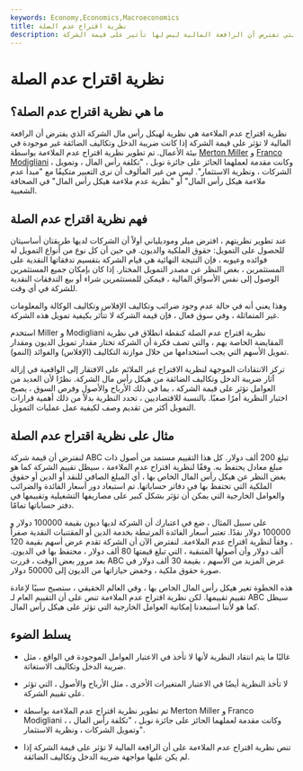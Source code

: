 ```yaml
---
keywords: Economy,Economics,Macroeconomics
title: نظرية اقتراح عدم الصلة
description: نظرية اقتراح عدم الملاءمة هي نظرية هيكل رأس مال الشركة التي تفترض أن الرافعة المالية ليس لها تأثير على قيمة الشركة.
---
```


# نظرية اقتراح عدم الصلة
## ما هي نظرية اقتراح عدم الصلة؟

نظرية اقتراح عدم الملاءمة هي نظرية لهيكل رأس مال الشركة الذي يفترض أن الرافعة المالية لا تؤثر على قيمة الشركة إذا كانت ضريبة الدخل وتكاليف الضائقة غير موجودة في بيئة الأعمال. تم تطوير نظرية اقتراح عدم الملاءمة بواسطة [Merton Miller](/merton-miller) و [Franco Modigliani](/franco-modigliani) ، وكانت مقدمة لعملهما الحائز على جائزة نوبل ، "تكلفة رأس المال ، وتمويل الشركات ، ونظرية الاستثمار". ليس من غير المألوف أن نرى التعبير متكيفًا مع "مبدأ عدم ملاءمة هيكل رأس المال" أو "نظرية عدم ملاءمة هيكل رأس المال" في الصحافة الشعبية.

## فهم نظرية اقتراح عدم الصلة

عند تطوير نظريتهم ، افترض ميلر وموديلياني أولاً أن الشركات لديها طريقتان أساسيتان للحصول على التمويل: حقوق الملكية والديون. في حين أن كل نوع من أنواع التمويل له فوائده وعيوبه ، فإن النتيجة النهائية هي قيام الشركة بتقسيم تدفقاتها النقدية على المستثمرين ، بغض النظر عن مصدر التمويل المختار. إذا كان بإمكان جميع المستثمرين الوصول إلى نفس الأسواق المالية ، فيمكن للمستثمرين شراء أو بيع التدفقات النقدية للشركة في أي وقت.

وهذا يعني أنه في حالة عدم وجود ضرائب وتكاليف الإفلاس وتكاليف الوكالة والمعلومات غير المتماثلة ، وفي سوق فعال ، فإن قيمة الشركة لا تتأثر بكيفية تمويل هذه الشركة.

استخدم Miller و Modigliani نظرية اقتراح عدم الصلة كنقطة انطلاق في نظرية المقايضة الخاصة بهم ، والتي تصف فكرة أن الشركة تختار مقدار تمويل الديون ومقدار تمويل الأسهم التي يجب استخدامها من خلال موازنة التكاليف (الإفلاس) والفوائد (النمو).

تركز الانتقادات الموجهة لنظرية الاقتراح غير الملائم على الافتقار إلى الواقعية في إزالة آثار ضريبة الدخل وتكاليف الضائقة من هيكل رأس مال الشركة. نظرًا لأن العديد من العوامل تؤثر على قيمة الشركة ، بما في ذلك الأرباح والأصول وفرص السوق ، يصبح اختبار النظرية أمرًا صعبًا. بالنسبة للاقتصاديين ، تحدد النظرية بدلاً من ذلك أهمية قرارات التمويل أكثر من تقديم وصف لكيفية عمل عمليات التمويل.

## مثال على نظرية اقتراح عدم الصلة

لنفترض أن قيمة شركة ABC تبلغ 200 ألف دولار. كل هذا التقييم مستمد من أصول ذات مبلغ معادل يحتفظ به. وفقًا لنظرية اقتراح عدم الملاءمة ، سيظل تقييم الشركة كما هو بغض النظر عن هيكل رأس المال الخاص بها ، أي المبلغ الصافي للنقد أو الدين أو حقوق الملكية التي تحتفظ بها في دفاتر حساباتها. تم استبعاد دور أسعار الفائدة والضرائب والعوامل الخارجية التي يمكن أن تؤثر بشكل كبير على مصاريفها التشغيلية وتقييمها في دفتر حساباتها تمامًا.

على سبيل المثال ، ضع في اعتبارك أن الشركة لديها ديون بقيمة 100000 دولار و 100000 دولار نقدًا. تعتبر أسعار الفائدة المرتبطة بخدمة الدين أو المقتنيات النقدية صفراً ، وفقاً لنظرية اقتراح عدم الملاءمة. لنفترض الآن أن الشركة تقدم عرض أسهم بقيمة 120 ألف دولار وأن أصولها المتبقية ، التي تبلغ قيمتها 80 ألف دولار ، محتفظ بها في الديون. بعد مرور بعض الوقت ، قررت ABC عرض المزيد من الأسهم ، بقيمة 30 ألف دولار في صورة حقوق ملكية ، وخفض حيازاتها من الديون إلى 50000 دولار.

هذه الخطوة تغير هيكل رأس المال الخاص بها ، وفي العالم الحقيقي ، ستصبح سببًا لإعادة تقييم تقييمها. لكن نظرية اقتراح عدم الملاءمة تنص على أن التقييم العام لـ ABC سيظل كما هو لأننا استبعدنا إمكانية العوامل الخارجية التي تؤثر على هيكل رأس المال.

## يسلط الضوء

- غالبًا ما يتم انتقاد النظرية لأنها لا تأخذ في الاعتبار العوامل الموجودة في الواقع ، مثل ضريبة الدخل وتكاليف الاستغاثة.

- لا تأخذ النظرية أيضًا في الاعتبار المتغيرات الأخرى ، مثل الأرباح والأصول ، التي تؤثر على تقييم الشركة.

- تم تطوير نظرية اقتراح عدم الملاءمة بواسطة Merton Miller و Franco Modigliani ، وكانت مقدمة لعملهما الحائز على جائزة نوبل ، "تكلفة رأس المال ، وتمويل الشركات ، ونظرية الاستثمار".

- تنص نظرية اقتراح عدم الملاءمة على أن الرافعة المالية لا تؤثر على قيمة الشركة إذا لم يكن عليها مواجهة ضريبة الدخل وتكاليف الضائقة.

